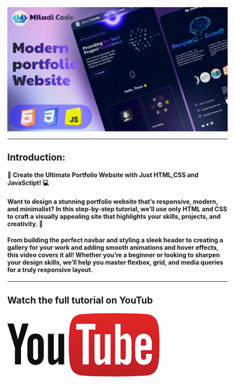 
<a href="https://youtu.be/moRqo158NGc?si=DAIbiOkKnHknEQVJ" target="_blank">
  <img src="thumbnail.png" alt="Thumbnail"/>
</a>


---
## Introduction: 

#### 🎥 Create the Ultimate Portfolio Website with Just HTML,CSS and JavaSctipt! 💻

#### Want to design a stunning portfolio website that’s responsive, modern, and minimalist? In this step-by-step tutorial, we’ll use only HTML and CSS to craft a visually appealing site that highlights your skills, projects, and creativity. 🌟

#### From building the perfect navbar and styling a sleek header to creating a gallery for your work and adding smooth animations and hover effects, this video covers it all! Whether you’re a beginner or looking to sharpen your design skills, we’ll help you master flexbox, grid, and media queries for a truly responsive layout.


---
## Watch the full tutorial on YouTub
<a href="https://youtu.be/moRqo158NGc?si=DAIbiOkKnHknEQVJ">
  <img src="youtube.png" alt="youtube"/>
</a>